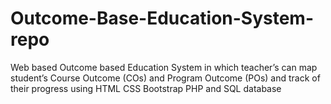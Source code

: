 # Outcome-Base-Education-System-repo
Web based Outcome based Education System in which teacher’s can map student’s Course Outcome (COs) and Program Outcome (POs) and track of their progress using HTML CSS Bootstrap PHP and SQL database 

